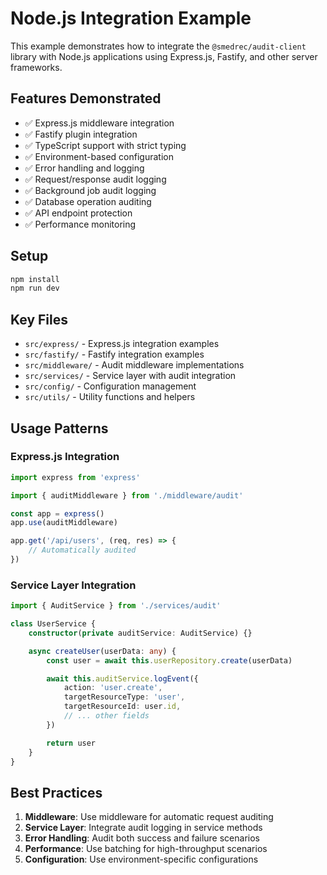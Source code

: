 # Node.js Integration Example

This example demonstrates how to integrate the `@smedrec/audit-client` library with Node.js applications using Express.js, Fastify, and other server frameworks.

## Features Demonstrated

- ✅ Express.js middleware integration
- ✅ Fastify plugin integration
- ✅ TypeScript support with strict typing
- ✅ Environment-based configuration
- ✅ Error handling and logging
- ✅ Request/response audit logging
- ✅ Background job audit logging
- ✅ Database operation auditing
- ✅ API endpoint protection
- ✅ Performance monitoring

## Setup

```bash
npm install
npm run dev
```

## Key Files

- `src/express/` - Express.js integration examples
- `src/fastify/` - Fastify integration examples
- `src/middleware/` - Audit middleware implementations
- `src/services/` - Service layer with audit integration
- `src/config/` - Configuration management
- `src/utils/` - Utility functions and helpers

## Usage Patterns

### Express.js Integration

```typescript
import express from 'express'

import { auditMiddleware } from './middleware/audit'

const app = express()
app.use(auditMiddleware)

app.get('/api/users', (req, res) => {
	// Automatically audited
})
```

### Service Layer Integration

```typescript
import { AuditService } from './services/audit'

class UserService {
	constructor(private auditService: AuditService) {}

	async createUser(userData: any) {
		const user = await this.userRepository.create(userData)

		await this.auditService.logEvent({
			action: 'user.create',
			targetResourceType: 'user',
			targetResourceId: user.id,
			// ... other fields
		})

		return user
	}
}
```

## Best Practices

1. **Middleware**: Use middleware for automatic request auditing
2. **Service Layer**: Integrate audit logging in service methods
3. **Error Handling**: Audit both success and failure scenarios
4. **Performance**: Use batching for high-throughput scenarios
5. **Configuration**: Use environment-specific configurations
